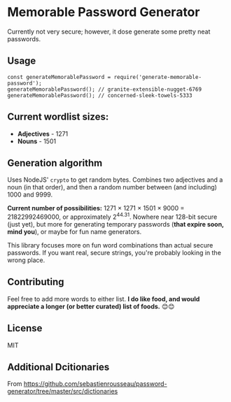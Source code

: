 # Memorable Password Generator

Currently not very secure; however, it dose generate some pretty neat passwords.

## Usage

```
const generateMemorablePassword = require('generate-memorable-password');
generateMemorablePassword(); // granite-extensible-nugget-6769
generateMemorablePassword(); // concerned-sleek-towels-5333
```

## Current wordlist sizes:

* **Adjectives** - 1271
* **Nouns** - 1501

## Generation algorithm

Uses NodeJS' `crypto` to get random bytes. Combines two adjectives and a noun (in that order), and then a random number between (and including) 1000 and 9999.

**Current number of possibilities:** 1271 &times; 1271 &times; 1501 &times; 9000 = 21822992469000, or approximately 2<sup>44.31</sup>. Nowhere near 128-bit secure (just yet), but more for generating temporary passwords (**that expire soon, mind you**), or maybe for fun name generators.

This library focuses more on fun word combinations than actual secure passwords. If you want real, secure strings, you're probably looking in the wrong place.

## Contributing

Feel free to add more words to either list. **I do like food, and would appreciate a longer (or better curated) list of foods.** 😊😊

## License

MIT

## Additional Dcitionaries

From https://github.com/sebastienrousseau/password-generator/tree/master/src/dictionaries
